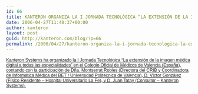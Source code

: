 ```yaml
---
id: 66
title: KANTERON ORGANIZA LA I JORNADA TECNOLÓGICA “LA EXTENSIÓN DE LA IMAGEN MÉDICA DIGITAL A TODAS LAS ESPECIALIDADES”
date: 2006-04-27T11:40:37+00:00
author: kanteron
layout: post
guid: http://kanteron.com/blog/?p=66
permalink: /2006/04/27/kanteron-organiza-la-i-jornada-tecnologica-la-extension-de-la-imagen-medica-digital-a-todas-las-especialidades/
---
```

<p style="font: normal normal normal 12px/normal Helvetica;margin: 0px">
  <a href="http://www.gacetatecnologica.com/files/File/pdf/Gaceta7_baja.pdf">Kanteron Systems ha organizado la I Jornada Tecnológica “La extensión de la imagen médica digital a todas las especialidades” en el Colegio Oficial de Médicos de Valencia (España), contando con la participación de Dña. Montserrat Robles (Directora del CRIB y Coordinadora de Informática Médica del BET / Universidad Politécnica de Valencia), D. Víctor González (Físico Residente – Hospital Universitario La Fe), y D. Juan Tatay (Consultor – Kanteron Systems).</a>
</p>